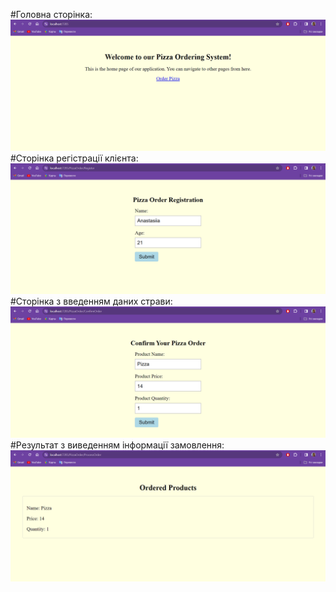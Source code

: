 #Головна сторінка:
![Головна сторінка:](https://github.com/inaprel3/Laba6/blob/master/mainpage.png)
#Сторінка регістрації клієнта:
![Сторінка регістрації клієнта:](https://github.com/inaprel3/Laba6/blob/master/registerpage.png)
#Сторінка з введенням даних страви:
![Сторінка з введенням даних страви:](https://github.com/inaprel3/Laba6/blob/master/confirmorderpage.png)
#Результат з виведенням інформації замовлення:
![Результат з виведенням інформації замовлення:](https://github.com/inaprel3/Laba6/blob/master/processesorderpage.png)

